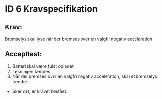 # ID 6 Kravspecifikation
## Krav: 
Bremselys skal lyse når der bremses over en valgfri negativ acceleration

## Accepttest: 
1. Batteri skal være fuldt opladet 
2. Løsningen tændes 
3. Når der bremses over en valgfri negativ acceleration, skal et bremselys tændes. 
- Sker det, er kravet bestået.